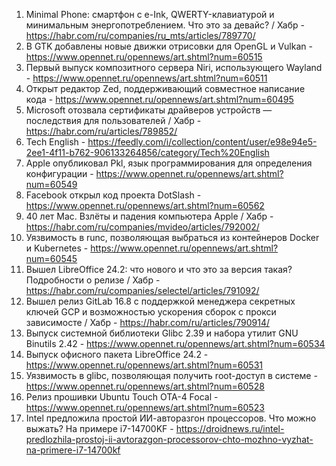 1. Minimal Phone: смартфон с e-Ink, QWERTY-клавиатурой и минимальным энергопотреблением. Что это за девайс? / Хабр - https://habr.com/ru/companies/ru_mts/articles/789770/
1. В GTK добавлены новые движки отрисовки для OpenGL и Vulkan - https://www.opennet.ru/opennews/art.shtml?num=60515
1. Первый выпуск композитного сервера Niri, использующего Wayland - https://www.opennet.ru/opennews/art.shtml?num=60511
1. Открыт редактор Zed, поддерживающий совместное написание кода - https://www.opennet.ru/opennews/art.shtml?num=60495
1. Microsoft отозвала сертификаты драйверов устройств — последствия для пользователей / Хабр - https://habr.com/ru/articles/789852/
1. Tech English - https://feedly.com/i/collection/content/user/e98e94e5-2ee1-4f11-b762-906133264856/category/Tech%20English
1. Apple опубликовал Pkl, язык программирования для определения конфигурации - https://www.opennet.ru/opennews/art.shtml?num=60549
1. Facebook открыл код проекта DotSlash - https://www.opennet.ru/opennews/art.shtml?num=60562
1. 40 лет Mac. Взлёты и падения компьютера Apple / Хабр - https://habr.com/ru/companies/mvideo/articles/792002/
1. Уязвимость в runc, позволяющая выбраться из контейнеров Docker и Kubernetes - https://www.opennet.ru/opennews/art.shtml?num=60545
1. Вышел LibreOffice 24.2: что нового и что это за версия такая? Подробности о релизе / Хабр - https://habr.com/ru/companies/selectel/articles/791092/
1. Вышел релиз GitLab 16.8 с поддержкой менеджера секретных ключей GCP и возможностью ускорения сборок с прокси зависимосте / Хабр - https://habr.com/ru/articles/790914/
1. Выпуск системной библиотеки Glibc 2.39 и набора утилит GNU Binutils 2.42 - https://www.opennet.ru/opennews/art.shtml?num=60534
1. Выпуск офисного пакета LibreOffice 24.2 - https://www.opennet.ru/opennews/art.shtml?num=60531
1. Уязвимость в glibc, позволяющая получить root-доступ в системе - https://www.opennet.ru/opennews/art.shtml?num=60528
1. Релиз прошивки Ubuntu Touch OTA-4 Focal - https://www.opennet.ru/opennews/art.shtml?num=60523
1. Intel предложила простой ИИ-авторазгон процессоров. Что можно выжать? На примере i7-14700KF - https://droidnews.ru/intel-predlozhila-prostoj-ii-avtorazgon-processorov-chto-mozhno-vyzhat-na-primere-i7-14700kf
